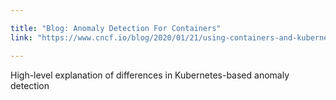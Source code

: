 ```yaml
---

title: "Blog: Anomaly Detection For Containers"
link: "https://www.cncf.io/blog/2020/01/21/using-containers-and-kubernetes-to-increase-the-efficacy-of-anomaly-detection/"

---
```


High-level explanation of differences in Kubernetes-based anomaly detection
